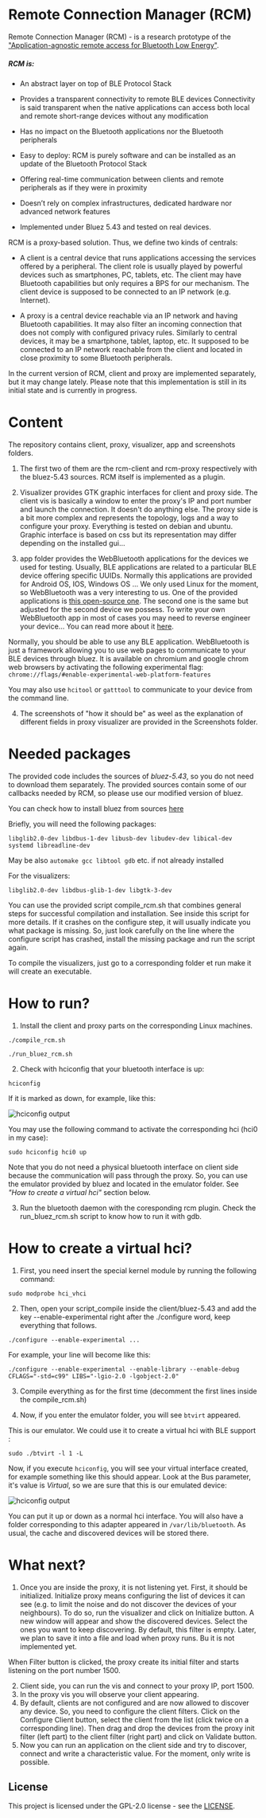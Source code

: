 # Remote Connection Manager (RCM)

Remote Connection Manager (RCM) - is a research prototype of the 
["Application-agnostic remote access for Bluetooth Low Energy"](https://ieeexplore.ieee.org/document/8406942/).

##### RCM is:
- An abstract layer on top of BLE Protocol Stack
- Provides a transparent connectivity to remote BLE devices
	Connectivity is said transparent when the native applications can access both local
	and remote short-range devices without any modification

- Has no impact on the Bluetooth applications nor the Bluetooth peripherals
- Easy to deploy: RCM is purely software and can be installed as an update of the Bluetooth Protocol Stack
- Offering real-time communication between clients and remote peripherals as if they were in proximity
- Doesn’t rely on complex infrastructures, dedicated hardware nor advanced network features
- Implemented under Bluez 5.43 and tested on real devices.
 
RCM is a proxy-based solution. Thus, we define two kinds of centrals:
- A client is a central device that runs applications accessing the services offered by a peripheral.
The client role is usually played by powerful devices such as smartphones,
PC, tablets, etc. The client may have Bluetooth capabilities but only requires a BPS for our mechanism. The
client device is supposed to be connected to an IP network (e.g. Internet).

- A proxy is a central device reachable via an IP network and having Bluetooth capabilities.
It may also filter an incoming connection that does not comply with configured privacy rules.
Similarly to central devices, it may be a smartphone, tablet, laptop, etc.
It supposed to be connected to an IP network reachable from the client and located in close proximity to some Bluetooth peripherals.

In the current version of RCM, client and proxy are implemented separately, but it may change lately.
Please note that this implementation is still in its initial state and is currently in progress.

# Content

The repository contains client, proxy, visualizer, app and screenshots folders.
1. The first two of them are the rcm-client and rcm-proxy respectively with the bluez-5.43 sources.
RCM itself is implemented as a plugin.

2. Visualizer provides GTK graphic interfaces for client and proxy side.
The client vis is basically a window to enter the proxy's IP and port number and launch the connection.
It doesn't do anything else.
The proxy side is a bit more complex and represents the topology, logs and a way to configure your proxy.
Everything is tested on debian and ubuntu. Graphic interface is based on css but its representation may differ depending on the installed gui...

3. app folder provides the WebBluetooth applications for the devices we used for testing.
Usually, BLE applications are related to a particular BLE device offering specific UUIDs.
Normally this applications are provided for Android OS, IOS, Windows OS ... 
We only used Linux for the moment, so WebBluetooth was a very interesting to us.
One of the provided applications is [this open-source one](https://github.com/urish/web-lightbulb).
The second one is the same but adjusted for the second device we possess.
To write your own WebBluetooth app in most of cases you may need to reverse engineer your device...
You can read more about it [here](https://medium.com/@urish/start-building-with-web-bluetooth-and-progressive-web-apps-6534835959a6).

Normally, you should be able to use any BLE application.
WebBluetooth is just a framework allowing you to use web pages to communicate to your BLE devices through bluez.
It is available on chromium and google chrom web browsers by activating the following experimental flag:
`chrome://flags/#enable-experimental-web-platform-features`

You may also use `hcitool` or `gatttool` to communicate to your device from the command line.

4. The screenshots of "how it should be" as weel as the explanation of different fields in proxy visualizer are provided in the Screenshots folder.

# Needed packages

The provided code includes the sources of *bluez-5.43*, so you do not need to download them separately. 
The provided sources contain some of our callbacks needed by RCM, so please use our modified version of bluez.

You can check how to install bluez from sources [here](https://www.jaredwolff.com/get-started-with-bluetooth-low-energy/#hide1)

Briefly, you will need the following packages:

`libglib2.0-dev
libdbus-1-dev
libusb-dev
libudev-dev
libical-dev
systemd libreadline-dev`

May be also `automake gcc libtool gdb` etc. if not already installed

For the visualizers:

`libglib2.0-dev
libdbus-glib-1-dev
libgtk-3-dev`

You can use the provided script compile_rcm.sh that combines general steps for successful compilation and installation.
See inside this script for more details.
If it crashes on the configure step, it will usually indicate you what package is missing.
So, just look carefully on the line where the configure script has crashed, install the missing package and run the script again.

To compile the visualizers, just go to a corresponding folder et run make it will create an executable.

# How to run?

1. Install the client and proxy parts on the corresponding Linux machines.
	
`./compile_rcm.sh`

`./run_bluez_rcm.sh`

2. Check with hciconfig that your bluetooth interface is up:

`hciconfig`

If it is marked as down, for example, like this:

![hciconfig output](https://raw.githubusercontent.com/nokia/rcm-bluez/master/screenshots/hciconfig.png)

You may use the following command to activate the corresponding hci (hci0 in my case):

`sudo hciconfig hci0 up`

Note that you do not need a physical bluetooth interface on client side because the communication will pass through the proxy.
So, you can use the emulator provided by bluez and located in the emulator folder. See *"How to create a virtual hci"* section below.

3. Run the bluetooth daemon with the coresponding rcm plugin. Check the run_bluez_rcm.sh script to know how to run it with gdb.

# How to create a virtual hci?

1. First, you need insert the special kernel module by running the following command:

`sudo modprobe hci_vhci`

2. Then, open your script_compile inside the client/bluez-5.43 and add the key --enable-experimental right after the ./configure word, keep everything that follows.

`./configure --enable-experimental ...`

For example, your line will become like this:

`./configure --enable-experimental --enable-library --enable-debug CFLAGS="-std=c99" LIBS="-lgio-2.0 -lgobject-2.0"`

3. Compile everything as for the first time (decomment the first lines inside the compile_rcm.sh)

4. Now, if you enter the emulator folder, you will see `btvirt` appeared.

This is our emulator. We could use it to create a virtual hci with BLE support :

`sudo ./btvirt -l 1 -L`

Now, if you execute `hciconfig`, you will see your virtual interface created, for example something like this should appear. Look at the Bus parameter, it's value is *Virtual*, so we are sure that this is our emulated device:

![hciconfig output](https://raw.githubusercontent.com/nokia/rcm-bluez/master/screenshots/hciconfig.png)

You can put it up or down as a normal hci interface. You will also have a folder corresponding to this adapter appeared in `/var/lib/bluetooth`. As usual, the cache and discovered devices will be stored there.

# What next?

1. Once you are inside the proxy, it is not listening yet. First, it should be initialized.
Initialize proxy means configuring the list of devices it can see (e.g. to limit the noise and do not discover the devices of your neighbours).
To do so, run the visualizer and click on Initialize button.
A new window will appear and show the discovered devices.
Select the ones you want to keep discovering. By default, this filter is empty.
Later, we plan to save it into a file and load when proxy runs. Bu it is not implemented yet.

When Filter button is clicked, the proxy create its initial filter and starts listening on the port number 1500.

2. Client side, you can run the vis and connect to your proxy IP, port 1500.
3. In the proxy vis you will observe your client appearing.
4. By default, clients are not configured and are now allowed to discover any device.
So, you need to configure the client filters.
Click on the Configure Client button, select the client from the list (click twice on a corresponding line).
Then drag and drop the devices from the proxy init filter (left part) to the client filter (right part) and click on Validate button.
5. Now you can run an application on the client side and try to discover, connect and write a characteristic value.
For the moment, only write is possible.


## License

This project is licensed under the GPL-2.0 license - see the [LICENSE](https://github.com/nokia/rcm-bluez/blob/master/LICENSE).